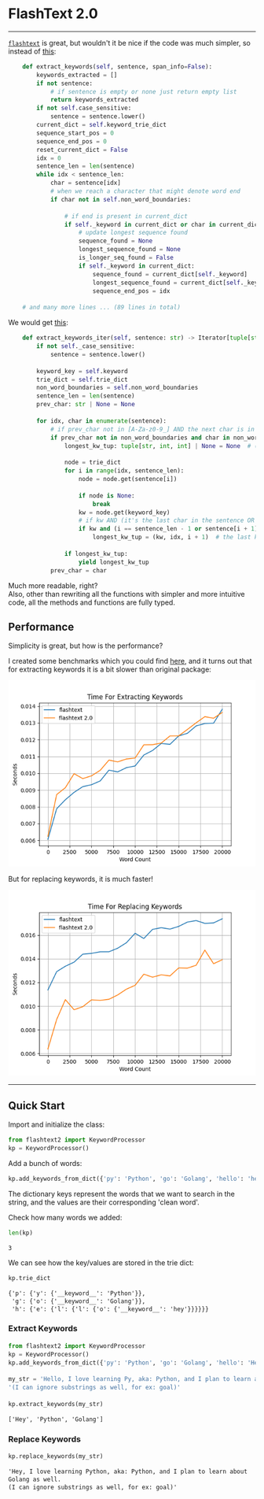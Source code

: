 # FlashText 2.0

----
[`flashtext`](https://github.com/vi3k6i5/flashtext)
is great, but wouldn't it be nice if the code was much simpler, so instead of 
[this](https://github.com/vi3k6i5/flashtext/blob/5591859aabe3da37499a20d0d0d6dd77e480ed8d/flashtext/keyword.py#L470-L558):
```py
    def extract_keywords(self, sentence, span_info=False):
        keywords_extracted = []
        if not sentence:
            # if sentence is empty or none just return empty list
            return keywords_extracted
        if not self.case_sensitive:
            sentence = sentence.lower()
        current_dict = self.keyword_trie_dict
        sequence_start_pos = 0
        sequence_end_pos = 0
        reset_current_dict = False
        idx = 0
        sentence_len = len(sentence)
        while idx < sentence_len:
            char = sentence[idx]
            # when we reach a character that might denote word end
            if char not in self.non_word_boundaries:

                # if end is present in current_dict
                if self._keyword in current_dict or char in current_dict:
                    # update longest sequence found
                    sequence_found = None
                    longest_sequence_found = None
                    is_longer_seq_found = False
                    if self._keyword in current_dict:
                        sequence_found = current_dict[self._keyword]
                        longest_sequence_found = current_dict[self._keyword]
                        sequence_end_pos = idx
                        
    # and many more lines ... (89 lines in total)
```
We would get [this](https://github.com/shner-elmo/FlashText2.0/blob/master/flashtext2/keyword_processor.py#L54#L81):
```py
    def extract_keywords_iter(self, sentence: str) -> Iterator[tuple[str, int, int]]:
        if not self._case_sensitive:
            sentence = sentence.lower()
    
        keyword_key = self.keyword
        trie_dict = self.trie_dict
        non_word_boundaries = self.non_word_boundaries
        sentence_len = len(sentence)
        prev_char: str | None = None
    
        for idx, char in enumerate(sentence):
            # if prev_char not in [A-Za-z0-9_] AND the next char is in [A-Za-z0-9_]
            if prev_char not in non_word_boundaries and char in non_word_boundaries:
                longest_kw_tup: tuple[str, int, int] | None = None  # (keyword, start_pos, end_pos)
    
                node = trie_dict
                for i in range(idx, sentence_len):
                    node = node.get(sentence[i])
    
                    if node is None:
                        break
                    kw = node.get(keyword_key)
                    # if kw AND (it's the last char in the sentence OR the next char is not in [A-Za-z0-9_])
                    if kw and (i == sentence_len - 1 or sentence[i + 1] not in non_word_boundaries):
                        longest_kw_tup = (kw, idx, i + 1)  # the last keyword will automatically be the longest
    
                if longest_kw_tup:
                    yield longest_kw_tup
            prev_char = char
```
Much more readable, right?  
Also, other than rewriting all the functions with simpler and more intuitive code,
all the methods and functions are fully typed.

## Performance

Simplicity is great, but how is the performance?

I created some benchmarks which you could find [here](https://github.com/shner-elmo/FlashText2.0/tree/master/benchmarks), 
and it turns out that for extracting keywords it is a bit slower than original package:

![Image](benchmarks/extract-keywords.png)

But for replacing keywords, it is much faster! 

![Image](benchmarks/replace-keywords.png)


---
## Quick Start
Import and initialize the class:
```py
from flashtext2 import KeywordProcessor
kp = KeywordProcessor()
```

Add a bunch of words:
```py
kp.add_keywords_from_dict({'py': 'Python', 'go': 'Golang', 'hello': 'hey'})
```
The dictionary keys represent the words that we want to search in the string, 
and the values are their corresponding 'clean word'.

Check how many words we added:
```py
len(kp)
```
```
3
```

We can see how the key/values are stored in the trie dict:
```py
kp.trie_dict
```
```
{'p': {'y': {'__keyword__': 'Python'}},
 'g': {'o': {'__keyword__': 'Golang'}},
 'h': {'e': {'l': {'l': {'o': {'__keyword__': 'hey'}}}}}}
```


### Extract Keywords

```py
from flashtext2 import KeywordProcessor
kp = KeywordProcessor()
kp.add_keywords_from_dict({'py': 'Python', 'go': 'Golang', 'hello': 'Hey'})

my_str = 'Hello, I love learning Py, aka: Python, and I plan to learn about Go as well. ' \
'(I can ignore substrings as well, for ex: goal)'

kp.extract_keywords(my_str)
```
```
['Hey', 'Python', 'Golang']
```


### Replace Keywords


```py
kp.replace_keywords(my_str)
```
```
'Hey, I love learning Python, aka: Python, and I plan to learn about Golang as well. 
(I can ignore substrings as well, for ex: goal)'
```

